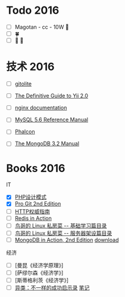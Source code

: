 # Todo 2016

- [ ] Magotan - cc - 10W :car:
- [ ] :four_leaf_clover:
- [ ] :boy: :girl:

# 技术 2016

- [ ] [gitolite](http://gitolite.com/gitolite/gitolite.html)
- [ ] [The Definitive Guide to Yii 2.0](http://www.yiiframework.com/doc-2.0/guide-index.html)
- [ ] [nginx documentation](http://nginx.org/en/docs/)
- [ ] [MySQL 5.6 Reference Manual](http://dev.mysql.com/doc/refman/5.6/en/)
- [ ] [Phalcon](https://docs.phalconphp.com/en/latest/index.html)
- [ ] [The MongoDB 3.2 Manual](https://docs.mongodb.org/manual/)


# Books 2016

IT

- [X] [PHP设计模式](https://book.douban.com/subject/4865086/)
- [X] [Pro Git 2nd Edition](https://git-scm.com/book/en/v2)
- [ ] [HTTP权威指南](https://book.douban.com/subject/10746113/)
- [ ] [Redis in Action](https://book.douban.com/subject/10597898/)
- [ ] [鸟哥的 Linux 私房菜 -- 基础学习篇目录](http://vbird.dic.ksu.edu.tw/linux_basic/linux_basic.php)
- [ ] [鸟哥的 Linux 私房菜 -- 服务器架设篇目录](http://vbird.dic.ksu.edu.tw/linux_server/)
- [ ] [MongoDB in Action, 2nd Edition](http://vbird.dic.ksu.edu.tw/linux_server/) [download](http://pan.baidu.com/s/1dFnsNfF)

经济

- [ ] [曼昆《经济学原理》]
- [ ] [萨缪尔森《经济学》]
- [ ] [斯蒂格利茨《经济学》]
- [ ] [异类：不一样的成功启示录](https://book.douban.com/subject/3688489/) [笔记](./src/books/management/Outliers/README.md)